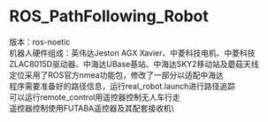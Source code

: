 # ROS_PathFollowing_Robot
版本：ros-noetic\
机器人硬件组成：英伟达Jeston AGX Xavier、中菱科技电机、中菱科技ZLAC8015D驱动器、中海达UBase基站、中海达SKY2移动站及蘑菇天线\
定位采用了ROS官方nmea功能包，修改了一部分以适配中海达\
程序需要准备好的路径信息，运行real_robot.launch进行路径追踪\
可以运行remote_control用遥控器控制无人车行走\
遥控器控制使用FUTABA遥控器及其配套接收机\
